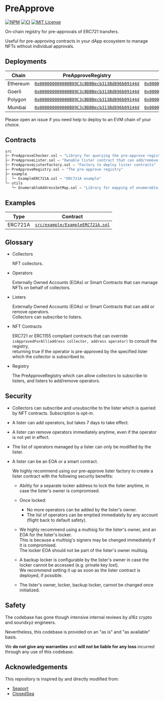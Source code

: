 # PreApprove

[![NPM][npm-shield]][npm-url]
[![CI][ci-shield]][ci-url]
[![MIT License][license-shield]][license-url]

On-chain registry for pre-approvals of ERC721 transfers.

Useful for pre-approving contracts in your dApp ecosystem to manage NFTs without individual approvals.

## Deployments

| Chain | PreApproveRegistry | PreApproveListerFactory |
|---|---|---|
| Ethereum | [`0x000000000000B89C3cBDBBecb313Bd896b09144d`](https://etherscan.io/address/0x000000000000B89C3cBDBBecb313Bd896b09144d) | [`0x000000002f8c58a122F28C7CC8d644227a8FBa06`](https://etherscan.io/address/0x000000002f8c58a122F28C7CC8d644227a8FBa06) |
| Goerli | [`0x000000000000B89C3cBDBBecb313Bd896b09144d`](https://goerli.etherscan.io/address/0x000000000000B89C3cBDBBecb313Bd896b09144d) | [`0x000000002f8c58a122F28C7CC8d644227a8FBa06`](https://goerli.etherscan.io/address/0x000000002f8c58a122F28C7CC8d644227a8FBa06) |
| Polygon | [`0x000000000000B89C3cBDBBecb313Bd896b09144d`](https://polygonscan.com/address/0x000000000000B89C3cBDBBecb313Bd896b09144d) | [`0x000000002f8c58a122F28C7CC8d644227a8FBa06`](https://polygonscan.com/address/0x000000002f8c58a122F28C7CC8d644227a8FBa06) |
| Mumbai | [`0x000000000000B89C3cBDBBecb313Bd896b09144d`](https://mumbai.polygonscan.com/address/0x000000000000B89C3cBDBBecb313Bd896b09144d) | [`0x000000002f8c58a122F28C7CC8d644227a8FBa06`](https://mumbai.polygonscan.com/address/0x000000002f8c58a122F28C7CC8d644227a8FBa06) |


Please open an issue if you need help to deploy to an EVM chain of your choice.

## Contracts

```ml
src
├─ PreApproveChecker.sol — "Library for querying the pre-approve registry efficiently"
├─ PreApproveLister.sol — "Ownable lister contract that can add/remove operators"
├─ PreApproveListerFactory.sol — "Factory to deploy lister contracts"
├─ PreApproveRegistry.sol — "The pre-approve registry"
├─ example
│  └─ ExampleERC721A.sol — "ERC721A example"
└─ utils
   └─ EnumerableAddressSetMap.sol — "Library for mapping of enumerable sets"
``` 

## Examples

| Type | Contract |
|---|---|
| ERC721A | [`src/example/ExampleERC721A.sol`](./src/example/ExampleERC721A.sol) |

## Glossary

- Collectors

  NFT collectors.

- Operators 

  Externally Owned Accounts (EOAs) or Smart Contracts that can manage NFTs on behalf of collectors. 

- Listers

  Externally Owned Accounts (EOAs) or Smart Contracts that can add or remove operators.  
  Collectors can subscribe to listers. 

- NFT Contracts

  ERC721 or ERC1155 compliant contracts that can override  
  `isApprovedForAll(address collector, address operator)` to consult the registry,  
  returning true if the operator is pre-approved by the specified lister which the collector is subscribed to.

- Registry

  The PreApproveRegistry which can allow collectors to subscribe to listers, and listers to add/remove operators. 

## Security

- Collectors can subscribe and unsubscribe to the lister which is queried by NFT contracts. Subscription is opt-in.

- A lister can add operators, but takes 7 days to take effect. 

- A lister can remove operators immediately anytime, even if the operator is not yet in effect.

- The list of operators managed by a lister can only be modified by the lister.

- A lister can be an EOA or a smart contract.   

  We highly recommend using our pre-approve lister factory to create a lister contract with the following security benefits:  

    - Ability for a separate locker address to lock the lister anytime, in case the lister's owner is compromised.

    - Once locked:
      - No more operators can be added by the lister's owner.
      - The list of operators can be emptied immediately by any account (flight back to default safety).

    - We highly recommend using a multisig for the lister's owner, and an EOA for the lister's locker.   
      This is because a multisig's signers may be changed immediately if it is compromised.   
      The locker EOA should not be part of the lister's owner multisig.

    - A backup locker is configurable by the lister's owner in case the locker cannot be accessed (e.g. private key lost).   
      We recommend setting it up as soon as the lister contract is deployed, if possible.

    - The lister's owner, locker, backup locker, cannot be changed once initialized.

## Safety

The codebase has gone though intensive internal reviews by a16z crypto and soundxyz engineers.

Nevertheless, this codebase is provided on an "as is" and "as available" basis.

We **do not give any warranties** and **will not be liable for any loss** incurred through any use of this codebase.

## Acknowledgements

This repository is inspired by and directly modified from:

- [Seaport](https://github.com/ProjectOpenSea/seaport)
- [ClosedSea](https://github.com/vectorized/closedsea)


[npm-shield]: https://img.shields.io/npm/v/preapprove.svg
[npm-url]: https://www.npmjs.com/package/preapprove

[ci-shield]: https://img.shields.io/github/actions/workflow/status/vectorized/preapprove/ci.yml?label=build&branch=main
[ci-url]: https://github.com/vectorized/preapprove/actions/workflows/ci.yml

[license-shield]: https://img.shields.io/badge/License-MIT-green.svg
[license-url]: https://github.com/vectorized/preapprove/blob/main/LICENSE.txt
